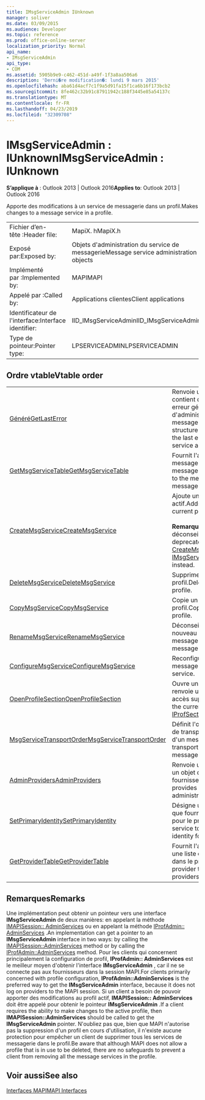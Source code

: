 ```yaml
---
title: IMsgServiceAdmin IUnknown
manager: soliver
ms.date: 03/09/2015
ms.audience: Developer
ms.topic: reference
ms.prod: office-online-server
localization_priority: Normal
api_name:
- IMsgServiceAdmin
api_type:
- COM
ms.assetid: 5905b9e9-c462-451d-a49f-1f3a8aa506a6
description: 'Derni�re modification�: lundi 9 mars 2015'
ms.openlocfilehash: aba61d4acf7c1f9a5d91fa15f1ca6b16f173bcb2
ms.sourcegitcommit: 8fe462c32b91c87911942c188f3445e85a54137c
ms.translationtype: MT
ms.contentlocale: fr-FR
ms.lasthandoff: 04/23/2019
ms.locfileid: "32309708"
---
```

# <a name="imsgserviceadmin--iunknown"></a><span data-ttu-id="5beae-103">IMsgServiceAdmin : IUnknown</span><span class="sxs-lookup"><span data-stu-id="5beae-103">IMsgServiceAdmin : IUnknown</span></span>

  
  
<span data-ttu-id="5beae-104">**S’applique à** : Outlook 2013 | Outlook 2016</span><span class="sxs-lookup"><span data-stu-id="5beae-104">**Applies to**: Outlook 2013 | Outlook 2016</span></span> 
  
<span data-ttu-id="5beae-105">Apporte des modifications à un service de messagerie dans un profil.</span><span class="sxs-lookup"><span data-stu-id="5beae-105">Makes changes to a message service in a profile.</span></span>
  
|||
|:-----|:-----|
|<span data-ttu-id="5beae-106">Fichier d’en-tête :</span><span class="sxs-lookup"><span data-stu-id="5beae-106">Header file:</span></span>  <br/> |<span data-ttu-id="5beae-107">MapiX. h</span><span class="sxs-lookup"><span data-stu-id="5beae-107">MapiX.h</span></span>  <br/> |
|<span data-ttu-id="5beae-108">Exposé par:</span><span class="sxs-lookup"><span data-stu-id="5beae-108">Exposed by:</span></span>  <br/> |<span data-ttu-id="5beae-109">Objets d'administration du service de messagerie</span><span class="sxs-lookup"><span data-stu-id="5beae-109">Message service administration objects</span></span>  <br/> |
|<span data-ttu-id="5beae-110">Implémenté par :</span><span class="sxs-lookup"><span data-stu-id="5beae-110">Implemented by:</span></span>  <br/> |<span data-ttu-id="5beae-111">MAPI</span><span class="sxs-lookup"><span data-stu-id="5beae-111">MAPI</span></span>  <br/> |
|<span data-ttu-id="5beae-112">Appelé par :</span><span class="sxs-lookup"><span data-stu-id="5beae-112">Called by:</span></span>  <br/> |<span data-ttu-id="5beae-113">Applications clientes</span><span class="sxs-lookup"><span data-stu-id="5beae-113">Client applications</span></span>  <br/> |
|<span data-ttu-id="5beae-114">Identificateur de l'interface:</span><span class="sxs-lookup"><span data-stu-id="5beae-114">Interface identifier:</span></span>  <br/> |<span data-ttu-id="5beae-115">IID_IMsgServiceAdmin</span><span class="sxs-lookup"><span data-stu-id="5beae-115">IID_IMsgServiceAdmin</span></span>  <br/> |
|<span data-ttu-id="5beae-116">Type de pointeur:</span><span class="sxs-lookup"><span data-stu-id="5beae-116">Pointer type:</span></span>  <br/> |<span data-ttu-id="5beae-117">LPSERVICEADMIN</span><span class="sxs-lookup"><span data-stu-id="5beae-117">LPSERVICEADMIN</span></span>  <br/> |
   
## <a name="vtable-order"></a><span data-ttu-id="5beae-118">Ordre vtable</span><span class="sxs-lookup"><span data-stu-id="5beae-118">Vtable order</span></span>

|||
|:-----|:-----|
|[<span data-ttu-id="5beae-119">Généré</span><span class="sxs-lookup"><span data-stu-id="5beae-119">GetLastError</span></span>](imsgserviceadmin-getlasterror.md) <br/> |<span data-ttu-id="5beae-120">Renvoie une structure [MAPIERROR](mapierror.md) qui contient des informations sur la dernière erreur générée par un objet d'administration de service de messagerie.</span><span class="sxs-lookup"><span data-stu-id="5beae-120">Returns a [MAPIERROR](mapierror.md) structure that contains information about the last error generated by a message service administration object.</span></span>  <br/> |
|[<span data-ttu-id="5beae-121">GetMsgServiceTable</span><span class="sxs-lookup"><span data-stu-id="5beae-121">GetMsgServiceTable</span></span>](imsgserviceadmin-getmsgservicetable.md) <br/> |<span data-ttu-id="5beae-122">Fournit l'accès à la table de service de messagerie, une liste des services de messagerie dans le profil.</span><span class="sxs-lookup"><span data-stu-id="5beae-122">Provides access to the message service table, a list of the message services in the profile.</span></span>  <br/> |
|[<span data-ttu-id="5beae-123">CreateMsgService</span><span class="sxs-lookup"><span data-stu-id="5beae-123">CreateMsgService</span></span>](imsgserviceadmin-createmsgservice.md) <br/> |<span data-ttu-id="5beae-124">Ajoute un service de messagerie au profil actif.</span><span class="sxs-lookup"><span data-stu-id="5beae-124">Adds a message service to the current profile.</span></span>  <br/> <br/><span data-ttu-id="5beae-125">**Remarque**: cette méthode est déconseillée.</span><span class="sxs-lookup"><span data-stu-id="5beae-125">**NOTE**: This method is deprecated.</span></span> <span data-ttu-id="5beae-126">Utilisez [IMsgServiceAdmin2:: CreateMsgServiceEx](imsgserviceadmin2-createmsgserviceex.md) à la place.</span><span class="sxs-lookup"><span data-stu-id="5beae-126">Use [IMsgServiceAdmin2::CreateMsgServiceEx](imsgserviceadmin2-createmsgserviceex.md) instead.</span></span>           |
|[<span data-ttu-id="5beae-127">DeleteMsgService</span><span class="sxs-lookup"><span data-stu-id="5beae-127">DeleteMsgService</span></span>](imsgserviceadmin-deletemsgservice.md) <br/> |<span data-ttu-id="5beae-128">Supprime un service de messagerie d'un profil.</span><span class="sxs-lookup"><span data-stu-id="5beae-128">Deletes a message service from a profile.</span></span>  <br/> |
|[<span data-ttu-id="5beae-129">CopyMsgService</span><span class="sxs-lookup"><span data-stu-id="5beae-129">CopyMsgService</span></span>](imsgserviceadmin-copymsgservice.md) <br/> |<span data-ttu-id="5beae-130">Copie un service de messagerie dans un profil.</span><span class="sxs-lookup"><span data-stu-id="5beae-130">Copies a message service into a profile.</span></span>  <br/> |
|[<span data-ttu-id="5beae-131">RenameMsgService</span><span class="sxs-lookup"><span data-stu-id="5beae-131">RenameMsgService</span></span>](imsgserviceadmin-renamemsgservice.md) <br/> |<span data-ttu-id="5beae-132">Déconseillé.</span><span class="sxs-lookup"><span data-stu-id="5beae-132">Deprecated.</span></span> <span data-ttu-id="5beae-133">Affecte un nouveau nom à un service de messagerie.</span><span class="sxs-lookup"><span data-stu-id="5beae-133">Assigns a new name to a message service.</span></span>  <br/> |
|[<span data-ttu-id="5beae-134">ConfigureMsgService</span><span class="sxs-lookup"><span data-stu-id="5beae-134">ConfigureMsgService</span></span>](imsgserviceadmin-configuremsgservice.md) <br/> |<span data-ttu-id="5beae-135">Reconfigure un service de messagerie.</span><span class="sxs-lookup"><span data-stu-id="5beae-135">Reconfigures a message service.</span></span>  <br/> |
|[<span data-ttu-id="5beae-136">OpenProfileSection</span><span class="sxs-lookup"><span data-stu-id="5beae-136">OpenProfileSection</span></span>](imsgserviceadmin-openprofilesection.md) <br/> |<span data-ttu-id="5beae-137">Ouvre une section du profil actif et renvoie un pointeur [IProfSect](iprofsectimapiprop.md) pour un accès supplémentaire.</span><span class="sxs-lookup"><span data-stu-id="5beae-137">Opens a section of the current profile and returns an [IProfSect](iprofsectimapiprop.md) pointer for further access.</span></span>  <br/> |
|[<span data-ttu-id="5beae-138">MsgServiceTransportOrder</span><span class="sxs-lookup"><span data-stu-id="5beae-138">MsgServiceTransportOrder</span></span>](imsgserviceadmin-msgservicetransportorder.md) <br/> |<span data-ttu-id="5beae-139">Définit l'ordre dans lequel les fournisseurs de transport sont appelés pour la remise d'un message.</span><span class="sxs-lookup"><span data-stu-id="5beae-139">Sets the order in which transport providers are called to deliver a message.</span></span>  <br/> |
|[<span data-ttu-id="5beae-140">AdminProviders</span><span class="sxs-lookup"><span data-stu-id="5beae-140">AdminProviders</span></span>](imsgserviceadmin-adminproviders.md) <br/> |<span data-ttu-id="5beae-141">Renvoie un pointeur qui fournit l'accès à un objet d'administration de fournisseur.</span><span class="sxs-lookup"><span data-stu-id="5beae-141">Returns a pointer that provides access to a provider administration object.</span></span>  <br/> |
|[<span data-ttu-id="5beae-142">SetPrimaryIdentity</span><span class="sxs-lookup"><span data-stu-id="5beae-142">SetPrimaryIdentity</span></span>](imsgserviceadmin-setprimaryidentity.md) <br/> |<span data-ttu-id="5beae-143">Désigne un service de messagerie en tant que fournisseur de l'identité principale pour le profil.</span><span class="sxs-lookup"><span data-stu-id="5beae-143">Designates a message service to be the supplier of the primary identity for the profile.</span></span>  <br/> |
|[<span data-ttu-id="5beae-144">GetProviderTable</span><span class="sxs-lookup"><span data-stu-id="5beae-144">GetProviderTable</span></span>](imsgserviceadmin-getprovidertable.md) <br/> |<span data-ttu-id="5beae-145">Fournit l'accès à la table du fournisseur, une liste des fournisseurs de services dans le profil.</span><span class="sxs-lookup"><span data-stu-id="5beae-145">Provides access to the provider table, a listing of the service providers in the profile.</span></span>  <br/> |
   
## <a name="remarks"></a><span data-ttu-id="5beae-146">Remarques</span><span class="sxs-lookup"><span data-stu-id="5beae-146">Remarks</span></span>

<span data-ttu-id="5beae-147">Une implémentation peut obtenir un pointeur vers une interface **IMsgServiceAdmin** de deux manières: en appelant la méthode [IMAPISession:: AdminServices](imapisession-adminservices.md) ou en appelant la méthode [IProfAdmin:: AdminServices](iprofadmin-adminservices.md) .</span><span class="sxs-lookup"><span data-stu-id="5beae-147">An implementation can get a pointer to an **IMsgServiceAdmin** interface in two ways: by calling the [IMAPISession::AdminServices](imapisession-adminservices.md) method or by calling the [IProfAdmin::AdminServices](iprofadmin-adminservices.md) method.</span></span> <span data-ttu-id="5beae-148">Pour les clients qui concernent principalement la configuration de profil, **IProfAdmin:: AdminServices** est le meilleur moyen d'obtenir l'interface **IMsgServiceAdmin** , car il ne se connecte pas aux fournisseurs dans la session MAPI.</span><span class="sxs-lookup"><span data-stu-id="5beae-148">For clients primarily concerned with profile configuration, **IProfAdmin::AdminServices** is the preferred way to get the **IMsgServiceAdmin** interface, because it does not log on providers to the MAPI session.</span></span> <span data-ttu-id="5beae-149">Si un client a besoin de pouvoir apporter des modifications au profil actif, **IMAPISession:: AdminServices** doit être appelé pour obtenir le pointeur **IMsgServiceAdmin** .</span><span class="sxs-lookup"><span data-stu-id="5beae-149">If a client requires the ability to make changes to the active profile, then **IMAPISession::AdminServices** should be called to get the **IMsgServiceAdmin** pointer.</span></span> <span data-ttu-id="5beae-150">N'oubliez pas que, bien que MAPI n'autorise pas la suppression d'un profil en cours d'utilisation, il n'existe aucune protection pour empêcher un client de supprimer tous les services de messagerie dans le profil.</span><span class="sxs-lookup"><span data-stu-id="5beae-150">Be aware that although MAPI does not allow a profile that is in use to be deleted, there are no safeguards to prevent a client from removing all the message services in the profile.</span></span> 
  
## <a name="see-also"></a><span data-ttu-id="5beae-151">Voir aussi</span><span class="sxs-lookup"><span data-stu-id="5beae-151">See also</span></span>



[<span data-ttu-id="5beae-152">Interfaces MAPI</span><span class="sxs-lookup"><span data-stu-id="5beae-152">MAPI Interfaces</span></span>](mapi-interfaces.md)

